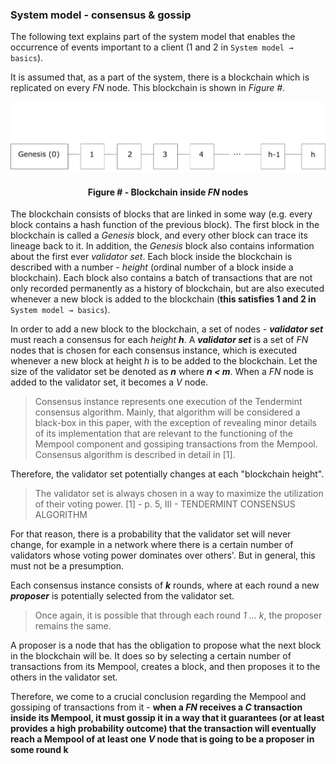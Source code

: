 ### System model - consensus & gossip

The following text explains part of the system model that enables the occurrence of events important to a client (1 and 2 in `System model → basics`).

It is assumed that, as a part of the system, there is a blockchain which is replicated on every *FN* node. This blockchain is shown in *Figure #*.

![](https://github.com/lukamiletic95/papers/blob/master/images/fig2.png)
<div align='center'> 
	<h4>Figure # - Blockchain inside <i>FN</i> nodes</h4>
</div>

The blockchain consists of blocks that are linked in some way (e.g. every block contains a hash function of the previous block). The first block in the blockchain is called a *Genesis* block, and every other block can trace its lineage back to it. In addition, the *Genesis* block also contains information about the first ever *validator set*. Each block inside the blockchain is described with a number - *height* (ordinal number of a block inside a blockchain).  Each block also contains a batch of transactions that are not only recorded permanently as a history of blockchain, but are also executed whenever a new block is added to the blockchain (**this satisfies 1 and 2 in** `System model → basics`).

In order to add a new block to the blockchain, a set of nodes - ***validator set*** must reach a consensus for each *height* ***h***. A ***validator set*** is a set of *FN* nodes that is chosen for each consensus instance, which is executed whenever a new block at height *h* is to be added to the blockchain. Let the size of the validator set be denoted as ***n*** where ***n < m***. When a *FN* node is added to the validator set, it becomes a *V* node.

> Consensus instance represents one execution of the Tendermint consensus algorithm. Mainly, that algorithm will be considered a black-box in this paper, with the exception of revealing minor details of its implementation that are relevant to the functioning of the Mempool component and gossiping transactions from the Mempool. Consensus algorithm is described in detail in [1].

Therefore, the validator set potentially changes at each "blockchain height".

> The validator set is always chosen in a way to maximize the utilization of their voting power. [1] - p. 5, III - TENDERMINT CONSENSUS ALGORITHM

For that reason, there is a probability that the validator set will never change, for example in a network where there is a certain number of validators whose voting power dominates over others'. But in general, this must not be a presumption.

Each consensus instance consists of ***k*** rounds, where at each round a new ***proposer*** is potentially selected from the validator set. 

> Once again, it is possible that through each round *1 ... k*, the proposer remains the same.

A proposer is a node that has the obligation to propose what the next block in the blockchain will be. It does so by selecting a certain number of transactions from its Mempool, creates a block, and then proposes it to the others in the validator set.

Therefore, we come to a crucial conclusion regarding the Mempool and gossiping of transactions from it - **when a *FN* receives a *C* transaction inside its Mempool, it must gossip it in a way that it guarantees (or at least provides a high probability outcome) that the transaction will eventually reach a Mempool of at least one *V* node that is going to be a proposer in some round k**
<!--stackedit_data:
eyJoaXN0b3J5IjpbNTA4MjExMTUzLC04ODgzODMyMzUsLTExNz
E0MDQxODgsMTY5MDM2NjgxOSwtMTA1ODgxNDE3MywtNTMxNDg1
NDI3LDEyMzU4NTM1NjgsNDUwODEyNjEzLDExNDU4NjYxNDcsMj
E3NzUyMjk0LC00MDI5MzU3ODIsMTgxMjgyMjg4MV19
-->
